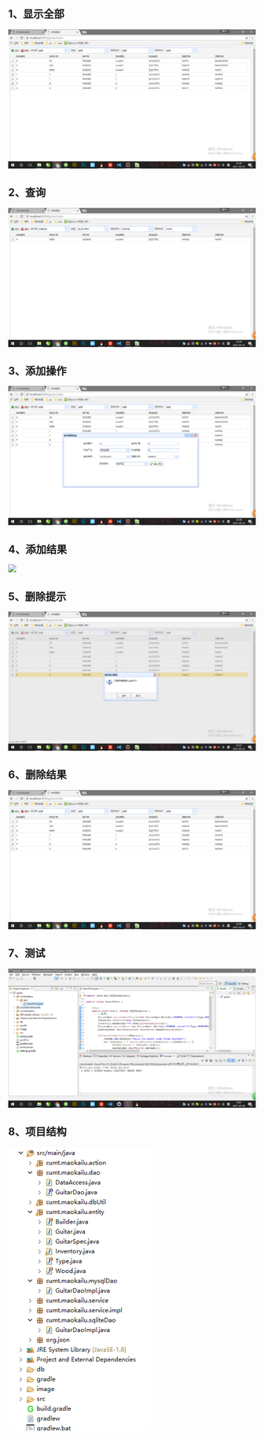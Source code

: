﻿## 1、显示全部
![](image/all.png) 
## 2、查询
![](image/query.png)    
## 3、添加操作
![](image/addOperation.png) 
## 4、添加结果
![](image/addResult.png) 
## 5、删除提示
![](image/deleteTip.png) 
## 6、删除结果
![](image/deleteResult.png) 
## 7、测试
![](image/test.png) 
## 8、项目结构
![](image/structure.png) 
